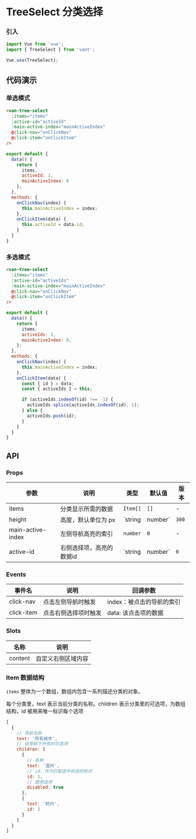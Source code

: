 # TreeSelect 分类选择

### 引入

``` javascript
import Vue from 'vue';
import { TreeSelect } from 'vant';

Vue.use(TreeSelect);
```

## 代码演示

### 单选模式

```html
<van-tree-select
  :items="items"
  :active-id="activeId"
  :main-active-index="mainActiveIndex"
  @click-nav="onClickNav"
  @click-item="onClickItem"
/>
```

```javascript
export default {
  data() {
    return {
      items,
      activeId: 1,
      mainActiveIndex: 0
    };
  },
  methods: {
    onClickNav(index) {
      this.mainActiveIndex = index;
    },
    onClickItem(data) {
      this.activeId = data.id;
    }
  }
}
```

### 多选模式

```html
<van-tree-select
  :items="items"
  :active-id="activeIds"
  :main-active-index="mainActiveIndex"
  @click-nav="onClickNav"
  @click-item="onClickItem"
/>
```

```javascript
export default {
  data() {
    return {
      items,
      activeIds: 1,
      mainActiveIndex: 0,
    };
  },
  methods: {
    onClickNav(index) {
      this.mainActiveIndex = index;
    },
    onClickItem(data) {
      const { id } = data;
      const { activeIds } = this;

      if (activeIds.indexOf(id) !== -1) {
        activeIds.splice(activeIds.indexOf(id), 1);
      } else {
        activeIds.push(id);
      }
    }
  }
}
```

## API

### Props

| 参数 | 说明 | 类型 | 默认值 | 版本 |
|------|------|------|------|------|
| items | 分类显示所需的数据 | `Item[]` | `[]` | - |
| height | 高度，默认单位为 px | `string | number` | `300` | - |
| main-active-index | 左侧导航高亮的索引 | `number` | `0` | - |
| active-id | 右侧选择项，高亮的数据id | `string | number` | `0` | - |

### Events

| 事件名 | 说明 | 回调参数 |
|------|------|------|
| click-nav | 点击左侧导航时触发 | index：被点击的导航的索引 |
| click-item | 点击右侧选择项时触发 | data: 该点击项的数据 |

### Slots

| 名称 | 说明 |
|------|------|
| content | 自定义右侧区域内容 |

### Item 数据结构

`items` 整体为一个数组，数组内包含一系列描述分类的对象。

每个分类里，text 表示当前分类的名称。children 表示分类里的可选项，为数组结构，id 被用来唯一标识每个选项

```javascript
[
  {
    // 导航名称
    text: '所有城市',
    // 该导航下所有的可选项
    children: [
      {
        // 名称
        text: '温州',
        // id，作为匹配选中状态的标识
        id: 1,
        // 禁用选项
        disabled: true
      },
      {
        text: '杭州',
        id: 2
      }
    ]
  }
]
```
